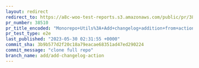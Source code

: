```yaml
---
layout: redirect
redirect_to: https://a8c-woo-test-reports.s3.amazonaws.com/public/pr/38510/e2e/index.html
pr_number: 38510
pr_title_encoded: "Monorepo+Utils%3A+Add+changelog+addition+from+actions"
pr_test_type: e2e
last_published: "2023-05-30 02:31:55 +0000"
commit_sha: 3b9b577d2f20c18a79eacae68351ad47ed290224
commit_message: "clone full repo"
branch_name: add/add-changelog-action
---
```


